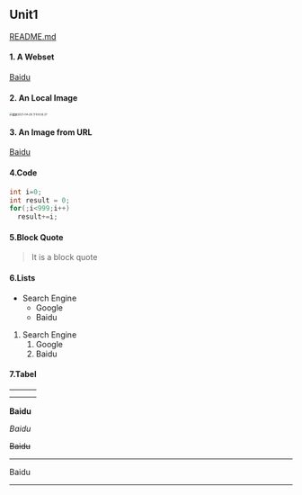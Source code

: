 ## Unit1

[README.md](https://github.com/yang279093029/CPEAssignment/blob/main/README.md)

#### 1. A Webset

[Baidu](https://www.baidu.com)

#### 2. An Local Image

<img src="../../Library/Application Support/typora-user-images/截屏2021-04-28 下午8.56.37.png" alt="截屏2021-04-28 下午8.56.37" style="zoom:33%;" />

#### 3. An Image from URL

[Baidu](https://www.baidu.com/img/PCtm_d9c8750bed0b3c7d089fa7d55720d6cf.png)

#### 4.Code

```c
int i=0;
int result = 0;
for(;i<999;i++)
  result+=i;

```

#### 5.Block Quote

> It is a block quote

#### 6.Lists

- Search Engine
  - Google
  - Baidu



1. Search Engine
   1. Google
   2. Baidu

#### 7.Tabel

|      |      |      |
| ---- | ---- | ---- |
|      |      |      |
|      |      |      |



**Baidu**

*Baidu*

~~Baidu~~



----

Baidu

----
